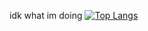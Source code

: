 idk what im doing
[![Top Langs](https://github-readme-stats.vercel.app/api/top-langs/?username=xTarzx)](https://github.com/anuraghazra/github-readme-stats)

